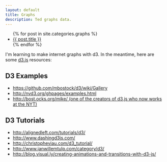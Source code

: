 ```yaml
---
layout: default
title: Graphs
description: Ted graphs data.
---
```


<ul class="no-bullets">
  {% for post in site.categories.graphs %}
    <li class="list-row">
    	<div class="clearfix">
	    	<a class="align-left list-title" href="{{ post.url }}">{{ post.title }}</a>
	    	<!--span class="align-right list-date date"><time datetime="{{post.date|date:"%F"}}">{{post.date|date:"%d %b %Y"}}</time></span-->
    	</div>
    </li>
  {% endfor %}
</ul>

<p>I'm learning to make internet graphs with d3. In the meantime, here are some <a href="http://d3js.org/">d3.js</a> resources:</p>


<h2>D3 Examples</h2>
<ul>
<li><a href="https://github.com/mbostock/d3/wiki/Gallery">https://github.com/mbostock/d3/wiki/Gallery</a></li>
<li><a href="http://nvd3.org/ghpages/examples.html">http://nvd3.org/ghpages/examples.html</a></li>
<li><a href="http://bost.ocks.org/mike/">http://bost.ocks.org/mike/ (one of the creators of d3.js who now works at the NYT)</a></li>
</ul>


<h2>D3 Tutorials</h2>
<ul>
<li><a href="http://alignedleft.com/tutorials/d3/">http://alignedleft.com/tutorials/d3/</a></li>
<li><a href="http://www.dashingd3js.com/">http://www.dashingd3js.com/</a></li>
<li><a href="http://christopheviau.com/d3_tutorial/">http://christopheviau.com/d3_tutorial/</a></li>
<li><a href="http://www.janwillemtulp.com/category/d3/">http://www.janwillemtulp.com/category/d3/</a></li>
<li><a href="http://blog.visual.ly/creating-animations-and-transitions-with-d3-js/">http://blog.visual.ly/creating-animations-and-transitions-with-d3-js/</a></li>
</ul>
